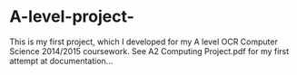 # A-level-project-
This is my first project, which I developed for my A level OCR Computer Science 2014/2015 coursework.
See A2 Computing Project.pdf for my first attempt at documentation...
